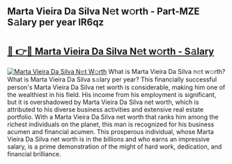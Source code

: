 ## Marta Vieira Da Silva N𝚎t w𝚘rth - Part-MZE S𝚊lary per year IR6qz

# <h2><a href="http://gc02sqp.nevu.top/?p=Marta+Vieira+Da+Silva">🔗 👉🔴 Marta Vieira Da Silva N𝚎t w𝚘rth - S𝚊lary</a></h2>

[![Marta Vieira Da Silva N𝚎t W𝚘rth](https://i.imgur.com/Oavwk0R.jpeg)](http://gc02sqp.nevu.top/?p=Marta+Vieira+Da+Silva)
What is Marta Vieira Da Silva n𝚎t w𝚘rth? What is Marta Vieira Da Silva s𝚊lary per year?
This financially successful person's Marta Vieira Da Silva net worth is considerable, making him one of the wealthiest in his field. His income from his employment is significant, but it is overshadowed by Marta Vieira Da Silva net worth, which is attributed to his diverse business activities and extensive real estate portfolio. With a Marta Vieira Da Silva net worth that ranks him among the richest individuals on the planet, this man is recognized for his business acumen and financial acumen. This prosperous individual, whose Marta Vieira Da Silva net worth is in the billions and who earns an impressive salary, is a prime demonstration of the might of hard work, dedication, and financial brilliance.
